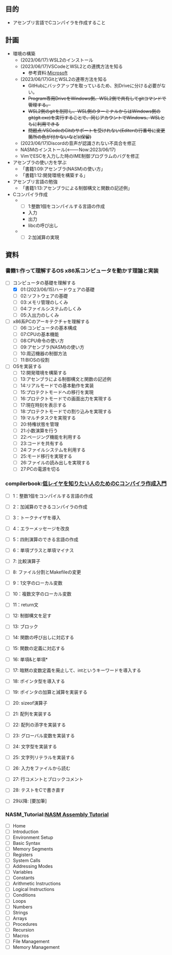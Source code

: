 ## 目的
- アセンブリ言語でCコンパイラを作成すること

## 計画
- 環境の構築
  - (2023/06/17):WSL2のインストール
  - (2023/06/17)VSCodeとWSL2との連携方法を知る
    - 参考資料:[Microsoft](https://learn.microsoft.com/ja-jp/windows/wsl/about)
  - (2023/06/17)GitとWSL2の連帯方法を知る
    - GitHubにバックアップを取っているため、別Driveに分ける必要がない。
    - ~~Program専用DriveをWindows側、WSL2側で共有してgitコマンドで管理する。~~
    - ~~WSL2側のgitを削除し、WSL側のターミナルからはWindows側のgit(git.exe)を実行することで、同じアカウントでWindows、WSLともに利用できる~~
    - ~~問題点:VSCodeのGitのサポートを受けれない(Editerの行番号に変更箇所の色が付かないなど)(保留)~~
  - (2023/06/17)Discordの音声が認識されない不具合を修正
  - NASMのインストール(<---Now:2023/06/17)
  - VimでESCを入力した時のIME制御プログラムのバグを修正
- アセンブラの使い方を学ぶ
  - 「書籍1:09:アセンブラ(NASM)の使い方」
  - 「書籍1:12:開発環境を構築する」
- アセンブリ言語の勉強
  - 「書籍1:13:アセンブラによる制御構文と関数の記述例」
- Cコンパイラ作成
  - - [ ] 1:整数1個をコンパイルする言語の作成
    - 入力
    - 出力
    - libcの呼び出し 
  - - [ ] 2:加減算の実現

<!-- ## Cコンパイラの作成手順 -->
<!-- 2. 実行できるだけのプログラムをアセンブリ言語で作成する(スタートアップルーチンなどの処理)
1. 数値を四則演算できるプログラムを作成する
   - 入力する数値はアセンブリコード内に記述する。具体的には静的領域に入力したい数値を埋め込む
   - 四則演算を行うための構文解析を行う
2. C言語の文法を処理するプログラムを作成する
   - 変数、条件分岐、ループ等の処理を追加する
   - ここで簡単なCソースコードを翻訳できるようにする
   - この時もまだCソースコードはアセンブリコードの静的領域に配置する
3. 変換したアセンブリコードを中間ファイルとして出力するプログラムを作成する
4. ファイルに保存されているCソースコードをコンパイルできるようにする
   - ファイルに保存されているCソースコードをアセンブリコードの静的領域にコピーするようなプログラムを作成する
   - 静的領域にコピーした後は、前ステップで記述したプログラムを用い、アセンブリコードを出力する
5. より高度なC言語の文法を追加する
   - この時点である程度のプログラムをコンパイルできるようになっている
   - そのためこれ以降はセルフホストという開発手法を用い -->

## 資料
### 書籍1:作って理解するOS x86系コンピュータを動かす理論と実装
- [ ] コンピュータの基礎を理解する
  - [x] 01:(2023/06/15)ハードウェアの基礎
  - [ ] 02:ソフトウェアの基礎
  - [ ] 03:メモリ管理のしくみ
  - [ ] 04:ファイルシステムのしくみ
  - [ ] 05:入出力のしくみ
- [ ] x86系PCのアーキテクチャを理解する
  - [ ] 06:コンピュータの基本構成
  - [ ] 07:CPUの基本機能
  - [ ] 08:CPU命令の使い方
  - [ ] 09:アセンブラ(NASM)の使い方
  - [ ] 10:周辺機器の制御方法
  - [ ] 11:BIOSの役割
- [ ] OSを実装する
  - [ ] 12:開発環境を構築する
  - [ ] 13:アセンブラによる制御構文と関数の記述例
  - [ ] 14:リアルモードでの基本動作を実装
  - [ ] 15:プロテクトモードへの移行を実現
  - [ ] 16:プロテクトモードでの画面出力を実現する
  - [ ] 17:現在時刻を表示する
  - [ ] 18:プロテクトモードでの割り込みを実現する
  - [ ] 19:マルチタスクを実現する
  - [ ] 20:特権状態を管理
  - [ ] 21:小数演算を行う
  - [ ] 22:ページング機能を利用する
  - [ ] 23:コードを共有する
  - [ ] 24:ファイルシステムを利用する
  - [ ] 25:モード移行を実現する
  - [ ] 26:ファイルの読み出しを実現する
  - [ ] 27:PCの電源を切る

### compilerbook:[低レイヤを知りたい人のためのCコンパイラ作成入門](https://www.sigbus.info/compilerbook)
- [ ] 1：整数1個をコンパイルする言語の作成
- [ ] 2：加減算のできるコンパイラの作成
- [ ] 3：トークナイザを導入
- [ ] 4：エラーメッセージを改良
- [ ] 5：四則演算のできる言語の作成
- [ ] 6：単項プラスと単項マイナス
- [ ] 7: 比較演算子
- [ ] 8: ファイル分割とMakefileの変更
- [ ] 9：1文字のローカル変数
- [ ] 10：複数文字のローカル変数
- [ ] 11：return文
- [ ] 12: 制御構文を足す
- [ ] 13: ブロック
- [ ] 14: 関数の呼び出しに対応する
- [ ] 15: 関数の定義に対応する
- [ ] 16: 単項&と単項*
- [ ] 17: 暗黙の変数定義を廃止して、intというキーワードを導入する
- [ ] 18: ポインタ型を導入する
- [ ] 19: ポインタの加算と減算を実装する
- [ ] 20: sizeof演算子
- [ ] 21: 配列を実装する
- [ ] 22: 配列の添字を実装する
- [ ] 23: グローバル変数を実装する
- [ ] 24: 文字型を実装する
- [ ] 25: 文字列リテラルを実装する
- [ ] 26: 入力をファイルから読む
- [ ] 27: 行コメントとブロックコメント
- [ ] 28: テストをCで書き直す
- [ ] 29以降: [要加筆]


### NASM_Tutorial:[NASM Assembly Tutorial](https://www.tutorialspoint.com/assembly_programming/assembly_quick_guide.htm)
- [ ] Home
- [ ] Introduction
- [ ] Environment Setup
- [ ] Basic Syntax
- [ ] Memory Segments
- [ ] Registers
- [ ] System Calls
- [ ] Addressing Modes
- [ ] Variables
- [ ] Constants
- [ ] Arithmetic Instructions
- [ ] Logical Instructions
- [ ] Conditions
- [ ] Loops
- [ ] Numbers
- [ ] Strings
- [ ] Arrays
- [ ] Procedures
- [ ] Recursion
- [ ] Macros
- [ ] File Management
- [ ] Memory Management